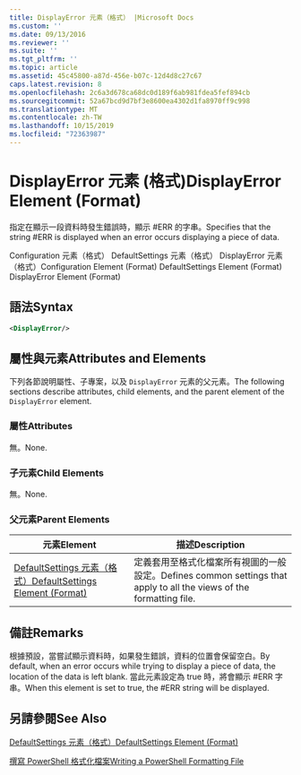 ```yaml
---
title: DisplayError 元素（格式） |Microsoft Docs
ms.custom: ''
ms.date: 09/13/2016
ms.reviewer: ''
ms.suite: ''
ms.tgt_pltfrm: ''
ms.topic: article
ms.assetid: 45c45800-a87d-456e-b07c-12d4d8c27c67
caps.latest.revision: 8
ms.openlocfilehash: 2c6a3d678ca68dc0d189f6ab981fdea5fef894cb
ms.sourcegitcommit: 52a67bcd9d7bf3e8600ea4302d1fa8970ff9c998
ms.translationtype: MT
ms.contentlocale: zh-TW
ms.lasthandoff: 10/15/2019
ms.locfileid: "72363987"
---
```

# <a name="displayerror-element-format"></a><span data-ttu-id="6c555-102">DisplayError 元素 (格式)</span><span class="sxs-lookup"><span data-stu-id="6c555-102">DisplayError Element (Format)</span></span>

<span data-ttu-id="6c555-103">指定在顯示一段資料時發生錯誤時，顯示 #ERR 的字串。</span><span class="sxs-lookup"><span data-stu-id="6c555-103">Specifies that the string #ERR is displayed when an error occurs displaying a piece of data.</span></span>

<span data-ttu-id="6c555-104">Configuration 元素（格式） DefaultSettings 元素（格式） DisplayError 元素（格式）</span><span class="sxs-lookup"><span data-stu-id="6c555-104">Configuration Element (Format) DefaultSettings Element (Format) DisplayError Element (Format)</span></span>

## <a name="syntax"></a><span data-ttu-id="6c555-105">語法</span><span class="sxs-lookup"><span data-stu-id="6c555-105">Syntax</span></span>

```xml
<DisplayError/>
```

## <a name="attributes-and-elements"></a><span data-ttu-id="6c555-106">屬性與元素</span><span class="sxs-lookup"><span data-stu-id="6c555-106">Attributes and Elements</span></span>

<span data-ttu-id="6c555-107">下列各節說明屬性、子專案，以及 `DisplayError` 元素的父元素。</span><span class="sxs-lookup"><span data-stu-id="6c555-107">The following sections describe attributes, child elements, and the parent element of the `DisplayError` element.</span></span>

### <a name="attributes"></a><span data-ttu-id="6c555-108">屬性</span><span class="sxs-lookup"><span data-stu-id="6c555-108">Attributes</span></span>

<span data-ttu-id="6c555-109">無。</span><span class="sxs-lookup"><span data-stu-id="6c555-109">None.</span></span>

### <a name="child-elements"></a><span data-ttu-id="6c555-110">子元素</span><span class="sxs-lookup"><span data-stu-id="6c555-110">Child Elements</span></span>

<span data-ttu-id="6c555-111">無。</span><span class="sxs-lookup"><span data-stu-id="6c555-111">None.</span></span>

### <a name="parent-elements"></a><span data-ttu-id="6c555-112">父元素</span><span class="sxs-lookup"><span data-stu-id="6c555-112">Parent Elements</span></span>

|<span data-ttu-id="6c555-113">元素</span><span class="sxs-lookup"><span data-stu-id="6c555-113">Element</span></span>|<span data-ttu-id="6c555-114">描述</span><span class="sxs-lookup"><span data-stu-id="6c555-114">Description</span></span>|
|-------------|-----------------|
|[<span data-ttu-id="6c555-115">DefaultSettings 元素（格式）</span><span class="sxs-lookup"><span data-stu-id="6c555-115">DefaultSettings Element (Format)</span></span>](./defaultsettings-element-format.md)|<span data-ttu-id="6c555-116">定義套用至格式化檔案所有視圖的一般設定。</span><span class="sxs-lookup"><span data-stu-id="6c555-116">Defines common settings that apply to all the views of the formatting file.</span></span>|

## <a name="remarks"></a><span data-ttu-id="6c555-117">備註</span><span class="sxs-lookup"><span data-stu-id="6c555-117">Remarks</span></span>

<span data-ttu-id="6c555-118">根據預設，當嘗試顯示資料時，如果發生錯誤，資料的位置會保留空白。</span><span class="sxs-lookup"><span data-stu-id="6c555-118">By default, when an error occurs while trying to display a piece of data, the location of the data is left blank.</span></span> <span data-ttu-id="6c555-119">當此元素設定為 true 時，將會顯示 #ERR 字串。</span><span class="sxs-lookup"><span data-stu-id="6c555-119">When this element is set to true, the #ERR string will be displayed.</span></span>

## <a name="see-also"></a><span data-ttu-id="6c555-120">另請參閱</span><span class="sxs-lookup"><span data-stu-id="6c555-120">See Also</span></span>

[<span data-ttu-id="6c555-121">DefaultSettings 元素（格式）</span><span class="sxs-lookup"><span data-stu-id="6c555-121">DefaultSettings Element (Format)</span></span>](./defaultsettings-element-format.md)

[<span data-ttu-id="6c555-122">撰寫 PowerShell 格式化檔案</span><span class="sxs-lookup"><span data-stu-id="6c555-122">Writing a PowerShell Formatting File</span></span>](./writing-a-powershell-formatting-file.md)
